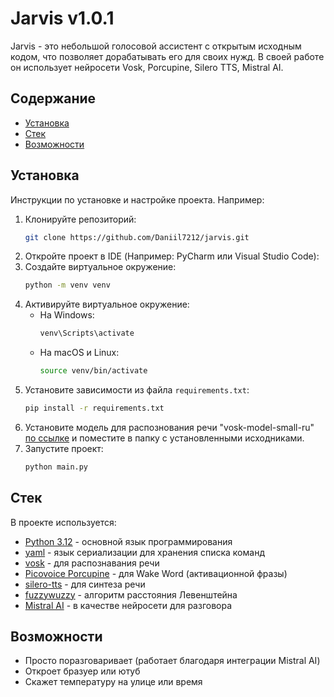 # Jarvis v1.0.1

Jarvis - это небольшой голосовой ассистент с открытым исходным кодом, что позволяет дорабатывать его для своих нужд. В своей работе он использует нейросети Vosk, Porcupine, Silero TTS, Mistral AI.

## Содержание

- [Установка](#установка)
- [Стек](#стек)
- [Возможности](#возможности)

## Установка

Инструкции по установке и настройке проекта. Например:

1. Клонируйте репозиторий:
    ```bash
    git clone https://github.com/Daniil7212/jarvis.git
    ```
2. Откройте проект в IDE (Например: PyCharm или Visual Studio Code):
3. Создайте виртуальное окружение:
    ```bash
    python -m venv venv
    ```
4. Активируйте виртуальное окружение:
    - На Windows:
        ```bash
        venv\Scripts\activate
        ```
    - На macOS и Linux:
        ```bash
        source venv/bin/activate
        ```
5. Установите зависимости из файла `requirements.txt`:
    ```bash
    pip install -r requirements.txt
    ```
6. Установите модель для распознования речи "vosk-model-small-ru" [по ссылке](https://github.com/alphacep/vosk-space/blob/master/models.md) и поместите в папку с установленными исходниками.
7. Запустите проект:
    ```bash
    python main.py
    ```
   
## Стек

В проекте используется:
- [Python 3.12](https://www.python.org/) - основной язык программирования
- [yaml](https://ru.wikipedia.org/wiki/YAML) - язык сериализации для хранения списка команд
- [vosk](https://github.com/alphacep/vosk-space) - для распознавания речи
- [Picovoice Porcupine](https://console.picovoice.ai/ppn) - для Wake Word (активационной фразы)
- [silero-tts](https://github.com/snakers4/silero-models) - для синтеза речи
- [fuzzywuzzy](https://pypi.org/project/fuzzywuzzy/) - алгоритм расстояния Левенштейна
- [Mistral AI](https://mistral.ai/) - в качестве нейросети для разговора

## Возможности

- Просто поразговаривает (работает благодаря интеграции Mistral AI)
- Откроет бразуер или ютуб
- Скажет температуру на улице или время
